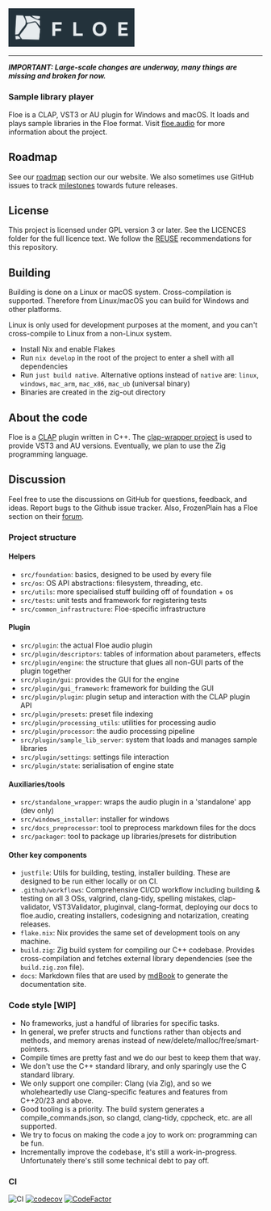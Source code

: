 <!--
SPDX-FileCopyrightText: 2018-2024 Sam Windell
SPDX-License-Identifier: CC0-1.0
-->

<a href="https://floe.audio">
  <picture>
    <source media="(prefers-color-scheme: dark)" srcset="https://raw.githubusercontent.com/Floe-Project/Floe-Logos/HEAD/horizontal_transparent.svg">
    <source media="(prefers-color-scheme: light)" srcset="https://raw.githubusercontent.com/Floe-Project/Floe-Logos/HEAD/horizontal_transparent_dark.svg">
    <img alt="Floe" src="https://raw.githubusercontent.com/Floe-Project/Floe-Logos/HEAD/horizontal_background.svg" width="250" height="auto" style="max-width: 100%;">
  </picture>
</a>

---

___IMPORTANT: Large-scale changes are underway, many things are missing and broken for now.___

### Sample library player
Floe is a CLAP, VST3 or AU plugin for Windows and macOS. It loads and plays sample libraries in the Floe format. Visit [floe.audio](https://floe.audio) for more information about the project. 

## Roadmap
See our [roadmap](https://floe.audio/about/roadmap) section our our website. We also sometimes use GitHub issues to track [milestones](https://github.com/Floe-Project/Floe/milestones?direction=asc&sort=title&state=open) towards future releases. 

## License
This project is licensed under GPL version 3 or later. See the LICENCES folder for the full licence text. We follow the [REUSE](https://reuse.software/) recommendations for this repository.

## Building
Building is done on a Linux or macOS system. Cross-compilation is supported. Therefore from Linux/macOS you can build for Windows and other platforms. 

Linux is only used for development purposes at the moment, and you can't cross-compile to Linux from a non-Linux system.

- Install Nix and enable Flakes
- Run `nix develop` in the root of the project to enter a shell with all dependencies
- Run `just build native`. Alternative options instead of `native` are: `linux`, `windows`, `mac_arm`, `mac_x86`, `mac_ub` (universal binary)
- Binaries are created in the zig-out directory

## About the code
Floe is a [CLAP](https://github.com/free-audio/clap) plugin written in C++. The [clap-wrapper project](https://github.com/free-audio/clap-wrapper) is used to provide VST3 and AU versions. Eventually, we plan to use the Zig programming language.

## Discussion
Feel free to use the discussions on GitHub for questions, feedback, and ideas. Report bugs to the Github issue tracker. Also, FrozenPlain has a Floe section on their [forum](https://forum.frozenplain.com).

### Project structure
#### Helpers
- `src/foundation`: basics, designed to be used by every file
- `src/os`: OS API abstractions: filesystem, threading, etc.
- `src/utils`: more specialised stuff building off of foundation + os
- `src/tests`: unit tests and framework for registering tests
- `src/common_infrastructure`: Floe-specific infrastructure

#### Plugin
- `src/plugin`: the actual Floe audio plugin
- `src/plugin/descriptors`: tables of information about parameters, effects
- `src/plugin/engine`: the structure that glues all non-GUI parts of the plugin together
- `src/plugin/gui`: provides the GUI for the engine
- `src/plugin/gui_framework`: framework for building the GUI
- `src/plugin/plugin`: plugin setup and interaction with the CLAP plugin API
- `src/plugin/presets`: preset file indexing
- `src/plugin/processing_utils`: utilities for processing audio
- `src/plugin/processor`: the audio processing pipeline
- `src/plugin/sample_lib_server`: system that loads and manages sample libraries
- `src/plugin/settings`: settings file interaction
- `src/plugin/state`: serialisation of engine state

#### Auxiliaries/tools
- `src/standalone_wrapper`: wraps the audio plugin in a 'standalone' app (dev only)
- `src/windows_installer`: installer for windows
- `src/docs_preprocessor`: tool to preprocess markdown files for the docs
- `src/packager`: tool to package up libraries/presets for distribution

#### Other key components
- `justfile`: Utils for building, testing, installer building. These are designed to be run either locally or on CI.
- `.github/workflows`: Comprehensive CI/CD workflow including building & testing on all 3 OSs, valgrind, clang-tidy, spelling mistakes, clap-validator, VST3Validator, pluginval, clang-format, deploying our docs to floe.audio, creating installers, codesigning and notarization, creating releases.
- `flake.nix`: Nix provides the same set of development tools on any machine.
- `build.zig`: Zig build system for compiling our C++ codebase. Provides cross-compilation and fetches external library dependencies (see the `build.zig.zon` file).
- `docs`: Markdown files that are used by [mdBook](https://github.com/rust-lang/mdBook) to generate the documentation site.

### Code style [WIP]
- No frameworks, just a handful of libraries for specific tasks.
- In general, we prefer structs and functions rather than objects and methods, and memory arenas instead of new/delete/malloc/free/smart-pointers.
- Compile times are pretty fast and we do our best to keep them that way.
- We don't use the C++ standard library, and only sparingly use the C standard library.
- We only support one compiler: Clang (via Zig), and so we wholeheartedly use Clang-specific features and features from C++20/23 and above.
- Good tooling is a priority. The build system generates a compile_commands.json, so clangd, clang-tidy, cppcheck, etc. are all supported.
- We try to focus on making the code a joy to work on: programming can be fun.
- Incrementally improve the codebase, it's still a work-in-progress. Unfortunately there's still some technical debt to pay off.

### CI
![CI](https://github.com/Floe-Project/Floe/actions/workflows/ci.yml/badge.svg)
[![codecov](https://codecov.io/github/Floe-Project/Floe/graph/badge.svg?token=7HEJ7SF75K)](https://codecov.io/github/Floe-Project/Floe)
[![CodeFactor](https://www.codefactor.io/repository/github/floe-project/floe/badge/main)](https://www.codefactor.io/repository/github/floe-project/floe/overview/main)

